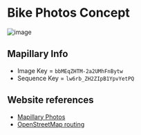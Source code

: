 # Bike Photos Concept

![image](https://user-images.githubusercontent.com/550895/28599439-8fea60c0-7178-11e7-8415-a7bf349d2f61.png)

## Mapillary Info

- Image Key = `bbMEqZHTM-2a2UMhFnBytw`
- Sequence Key = `lw6rb_ZH2ZIpB1YpvYetPQ`

## Website references

- [Mapillary Photos](https://www.mapillary.com/app/?lat=45.41829444444443&lng=-75.69614166666668&z=18.006814373495967&focus=photo&menu=false&pKey=bbMEqZHTM-2a2UMhFnBytw)
- [OpenStreetMap routing](http://www.openstreetmap.org/directions?engine=mapzen_bicycle&route=45.4054%2C-75.7147%3B45.4180%2C-75.7061#map=14/45.4116/-75.7082)
